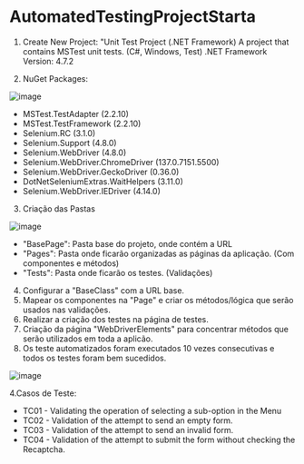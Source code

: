 # AutomatedTestingProjectStarta

1. Create New Project: 
"Unit Test Project (.NET Framework)
A project that contains MSTest unit tests. (C#, Windows, Test)
.NET Framework Version: 4.7.2


2. NuGet Packages:

![image](https://github.com/user-attachments/assets/a84e6ce9-041e-45cf-9877-70e0c6425239)

- MSTest.TestAdapter (2.2.10)
- MSTest.TestFramework (2.2.10)
- Selenium.RC (3.1.0)
- Selenium.Support (4.8.0)
- Selenium.WebDriver (4.8.0)
- Selenium.WebDriver.ChromeDriver (137.0.7151.5500)
- Selenium.WebDriver.GeckoDriver (0.36.0)
- DotNetSeleniumExtras.WaitHelpers (3.11.0)
- Selenium.WebDriver.IEDriver (4.14.0)

3. Criação das Pastas

![image](https://github.com/user-attachments/assets/cdfa125d-a79b-4c8e-826d-49fc41c602c7)

- "BasePage": Pasta base do projeto, onde contém a URL
- "Pages": Pasta onde ficarão organizadas as páginas da aplicação. (Com componentes e métodos)
- "Tests": Pasta onde ficarão os testes. (Validações)


4. Configurar a "BaseClass" com a URL base.
5. Mapear os componentes na "Page" e criar os métodos/lógica que serão usados nas validações.
6. Realizar a criação dos testes na página de testes.
7. Criação da página "WebDriverElements" para concentrar métodos que serão utilizados em toda a aplicão.
8. Os teste automatizados foram executados 10 vezes consecutivas e todos os testes foram bem sucedidos.

![image](https://github.com/user-attachments/assets/3234a091-4500-44ac-8f50-3b2f2371ab86)

4.Casos de Teste:
- TC01 - Validating the operation of selecting a sub-option in the Menu
- TC02 - Validation of the attempt to send an empty form.
- TC03 - Validation of the attempt to send an invalid form.
- TC04 - Validation of the attempt to submit the form without checking the Recaptcha.
